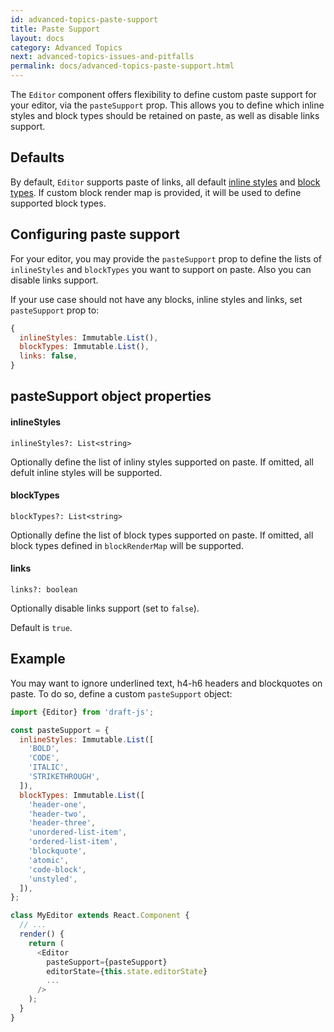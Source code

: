 ```yaml
---
id: advanced-topics-paste-support
title: Paste Support
layout: docs
category: Advanced Topics
next: advanced-topics-issues-and-pitfalls
permalink: docs/advanced-topics-paste-support.html
---
```


The `Editor` component offers flexibility to define custom paste support
for your editor, via the `pasteSupport` prop. This allows you to define which
inline styles and block types should be retained on paste, as well as disable
links support.

## Defaults

By default, `Editor` supports paste of links, all default
[inline styles](/docs/advanced-topics-inline-styles.html) and
[block types](/docs/advanced-topics-custom-block-render-map.html). If custom
block render map is provided, it will be used to define supported block types.

## Configuring paste support

For your editor, you may provide the `pasteSupport` prop to define the lists
of `inlineStyles` and `blockTypes` you want to support on paste. Also you can
disable links support.

If your use case should not have any blocks, inline styles and links, set
`pasteSupport` prop to:
```js
{
  inlineStyles: Immutable.List(),
  blockTypes: Immutable.List(),
  links: false,
}
```

## pasteSupport object properties

#### inlineStyles
```
inlineStyles?: List<string>
```
Optionally define the list of inliny styles supported on paste. If omitted, all
defult inline styles will be supported.

#### blockTypes
```
blockTypes?: List<string>
```
Optionally define the list of block types supported on paste. If omitted, all
block types defined in `blockRenderMap` will be supported.

#### links
```
links?: boolean
```
Optionally disable links support (set to `false`).

Default is `true`.

## Example

You may want to ignore underlined text, h4-h6 headers and blockquotes on paste.
To do so, define a custom `pasteSupport` object:

```js
import {Editor} from 'draft-js';

const pasteSupport = {
  inlineStyles: Immutable.List([
    'BOLD',
    'CODE',
    'ITALIC',
    'STRIKETHROUGH',
  ]),
  blockTypes: Immutable.List([
    'header-one',
    'header-two',
    'header-three',
    'unordered-list-item',
    'ordered-list-item',
    'blockquote',
    'atomic',
    'code-block',
    'unstyled',
  ]),
};

class MyEditor extends React.Component {
  // ...
  render() {
    return (
      <Editor
        pasteSupport={pasteSupport}
        editorState={this.state.editorState}
        ...
      />
    );
  }
}
```
